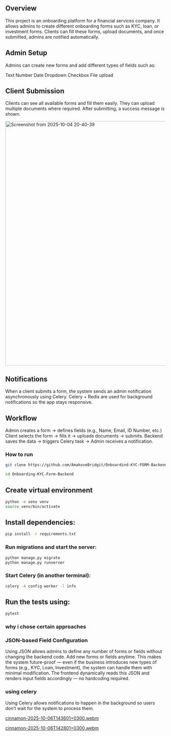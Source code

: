 ## Overview

This project is an onboarding platform for a financial services company.
It allows admins to create different onboarding forms such as KYC, loan, or investment forms.
Clients can fill these forms, upload documents, and once submitted, admins are notified automatically.

## Admin Setup

Admins can create new forms and add different types of fields such as:

Text
Number
Date
Dropdown
Checkbox
File upload

 ## Client Submission

Clients can see all available forms and fill them easily.
They can upload multiple documents where required.
After submitting, a success message is shown.

<img width="1366" height="768" alt="Screenshot from 2025-10-04 20-40-39" src="https://github.com/user-attachments/assets/553df94a-ea49-4a4d-b959-0fa0cb53a8ee" />


## Notifications
When a client submits a form, the system sends an admin notification asynchronously using Celery.
Celery + Redis are used for background notifications so the app stays responsive.

## Workflow

Admin creates a form → defines fields (e.g., Name, Email, ID Number, etc.)
Client selects the form → fills it → uploads documents → submits.
Backend saves the data → triggers Celery task → Admin receives a notification.

### How to run
```bash
git clone https://github.com/AmakoveBridgit/Onboardind-KYC-FORM-Backend

cd Onboarding-KYC-Form-Backend
```



## Create virtual environment

```bash
python -m venv venv
source venv/bin/activate
```

 ## Install dependencies:
 ```bash
pip install -r requirements.txt
```

### Run migrations and start the server:
```bash
python manage.py migrate
python manage.py runserver
```

### Start Celery (in another terminal):
```bash
celery -A config worker -l info
```

## Run the tests using:
```bash
pytest
```
### why i chose certain approaches
 ### JSON-based Field Configuration
Using JSON allows admins to define any number of forms or fields without changing the backend code.
Add new forms or fields anytime.
This makes the system future-proof — even if the business introduces new types of forms (e.g., KYC, Loan, Investment), 
the system can handle them with minimal modification.
The frontend dynamically reads this JSON and renders input fields accordingly — no hardcoding required.

### using celery
Using Celery allows notifications to happen in the background so users don’t wait for the system to process them.




[cinnamon-2025-10-06T143601+0300.webm](https://github.com/user-attachments/assets/a9775d0c-7abb-4d3b-a40d-4a4fa00b0ecb)

[cinnamon-2025-10-06T142801+0300.webm](https://github.com/user-attachments/assets/3ad05c34-98a1-40c5-9f50-73bb92406b53)









